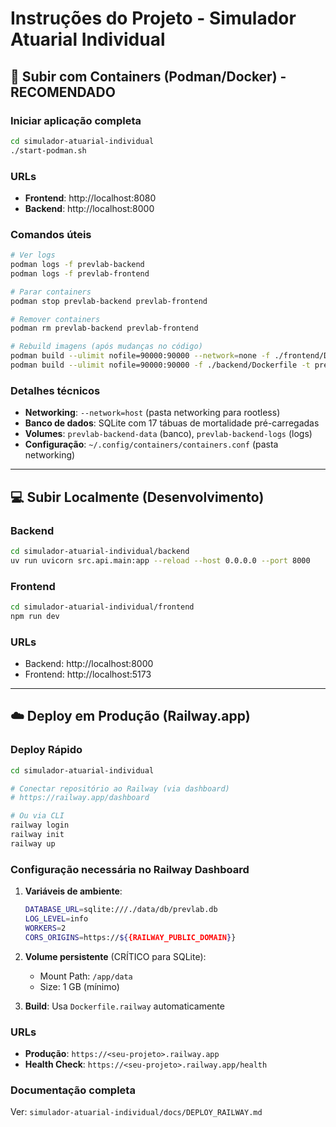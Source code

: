 # Instruções do Projeto - Simulador Atuarial Individual

## 🐳 Subir com Containers (Podman/Docker) - RECOMENDADO

### Iniciar aplicação completa
```bash
cd simulador-atuarial-individual
./start-podman.sh
```

### URLs
- **Frontend**: http://localhost:8080
- **Backend**: http://localhost:8000

### Comandos úteis
```bash
# Ver logs
podman logs -f prevlab-backend
podman logs -f prevlab-frontend

# Parar containers
podman stop prevlab-backend prevlab-frontend

# Remover containers
podman rm prevlab-backend prevlab-frontend

# Rebuild imagens (após mudanças no código)
podman build --ulimit nofile=90000:90000 --network=none -f ./frontend/Dockerfile -t prevlab-frontend ./frontend
podman build --ulimit nofile=90000:90000 -f ./backend/Dockerfile -t prevlab-backend ./backend
```

### Detalhes técnicos
- **Networking**: `--network=host` (pasta networking para rootless)
- **Banco de dados**: SQLite com 17 tábuas de mortalidade pré-carregadas
- **Volumes**: `prevlab-backend-data` (banco), `prevlab-backend-logs` (logs)
- **Configuração**: `~/.config/containers/containers.conf` (pasta networking)

---

## 💻 Subir Localmente (Desenvolvimento)

### Backend
```bash
cd simulador-atuarial-individual/backend
uv run uvicorn src.api.main:app --reload --host 0.0.0.0 --port 8000
```

### Frontend
```bash
cd simulador-atuarial-individual/frontend
npm run dev
```

### URLs
- Backend: http://localhost:8000
- Frontend: http://localhost:5173

---

## ☁️ Deploy em Produção (Railway.app)

### Deploy Rápido
```bash
cd simulador-atuarial-individual

# Conectar repositório ao Railway (via dashboard)
# https://railway.app/dashboard

# Ou via CLI
railway login
railway init
railway up
```

### Configuração necessária no Railway Dashboard

1. **Variáveis de ambiente**:
   ```bash
   DATABASE_URL=sqlite:///./data/db/prevlab.db
   LOG_LEVEL=info
   WORKERS=2
   CORS_ORIGINS=https://${{RAILWAY_PUBLIC_DOMAIN}}
   ```

2. **Volume persistente** (CRÍTICO para SQLite):
   - Mount Path: `/app/data`
   - Size: 1 GB (mínimo)

3. **Build**: Usa `Dockerfile.railway` automaticamente

### URLs
- **Produção**: `https://<seu-projeto>.railway.app`
- **Health Check**: `https://<seu-projeto>.railway.app/health`

### Documentação completa
Ver: `simulador-atuarial-individual/docs/DEPLOY_RAILWAY.md`